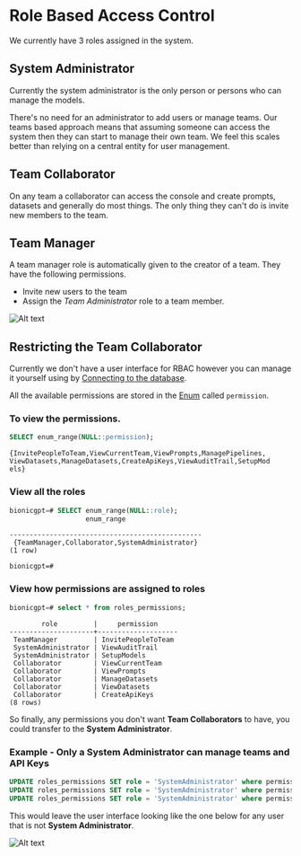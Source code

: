 # Role Based Access Control

We currently have 3 roles assigned in the system.

## System Administrator

Currently the system administrator is the only person or persons who can manage the models.

There's no need for an administrator to add users or manage teams. Our teams based approach means that assuming someone can access the system then they can start to manage their own team. We feel this scales better than relying on a central entity for user management.

## Team Collaborator

On any team a collaborator can access the console and create prompts, datasets and generally do most things. The only thing they can't do is invite new members to the team.

## Team Manager

A team manager role is automatically given to the creator of a team. They have the following permissions.

- Invite new users to the team
- Assign the _Team Administrator_ role to a team member.

![Alt text](figs/teams.png "Start Screen")

## Restricting the Team Collaborator

Currently we don't have a user interface for RBAC however you can manage it yourself using by [Connecting to the database](http://bionic-gpt.com/docs/administration/db-connecting/).

All the available permissions are stored in the [Enum](https://www.postgresql.org/docs/current/datatype-enum.html) called `permission`.

### To view the permissions.

```sql
SELECT enum_range(NULL::permission);
```

```
{InvitePeopleToTeam,ViewCurrentTeam,ViewPrompts,ManagePipelines,
ViewDatasets,ManageDatasets,CreateApiKeys,ViewAuditTrail,SetupMod
els}
```

### View all the roles

```sql
bionicgpt=# SELECT enum_range(NULL::role);
                   enum_range
```

```
------------------------------------------------
 {TeamManager,Collaborator,SystemAdministrator}
(1 row)

bionicgpt=#
```

### View how permissions are assigned to roles

```sql
bionicgpt=# select * from roles_permissions;
```

```
        role         |     permission
---------------------+--------------------
 TeamManager         | InvitePeopleToTeam
 SystemAdministrator | ViewAuditTrail
 SystemAdministrator | SetupModels
 Collaborator        | ViewCurrentTeam
 Collaborator        | ViewPrompts
 Collaborator        | ManageDatasets
 Collaborator        | ViewDatasets
 Collaborator        | CreateApiKeys
(8 rows)
```

So finally, any permissions you don't want **Team Collaborators** to have, you could transfer to the **System Administrator**.

### Example - Only a System Administrator can manage teams and API Keys

```sql
UPDATE roles_permissions SET role = 'SystemAdministrator' where permission = 'CreateApiKeys';
UPDATE roles_permissions SET role = 'SystemAdministrator' where permission = 'ViewCurrentTeam';
UPDATE roles_permissions SET role = 'SystemAdministrator' where permission = 'InvitePeopleToTeam';
```

This would leave the user interface looking like the one below for any user that is not **System Administrator**.

![Alt text](figs/rbac.png "Start Screen")
